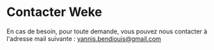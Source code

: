 # Contacter Weke

En cas de besoin, pour toute demande, vous pouvez nous contacter à l'adresse mail suivante :  yannis.bendiouis@gmail.com